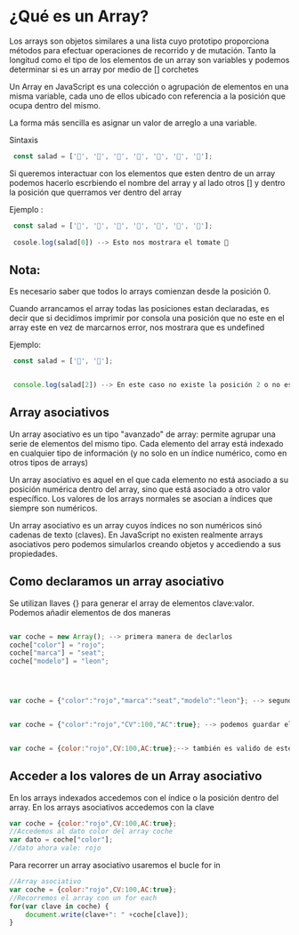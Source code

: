 # ¿Qué es un Array?
 Los arrays son objetos similares a una lista cuyo prototipo proporciona métodos para efectuar operaciones de recorrido y de mutación. Tanto la longitud como el tipo de los elementos de un array son variables y podemos determinar si es un array por medio de [] corchetes

 Un Array en JavaScript es una colección o agrupación de elementos en una misma variable, cada uno de ellos ubicado con referencia a la posición que ocupa dentro del mismo.

La forma más sencilla es asignar un valor de arreglo a una variable.

Sintaxis
```js
 const salad = ['🍅', '🍄', '🥦', '🥒', '🌽', '🥕', '🥑']; 

```
Si queremos interactuar con los elementos que esten dentro de un array podemos hacerlo escrbiendo el nombre del array y al lado otros [] y dentro la posición que querramos ver dentro del array 

Ejemplo : 

```js
 const salad = ['🍅', '🍄', '🥦', '🥒', '🌽', '🥕', '🥑'];
 
 cosole.log(salad[0]) --> Esto nos mostrara el tomate 🍅


```

## Nota:
Es necesario saber que todos lo arrays comienzan desde la posición 0.

Cuando arrancamos el array todas las posiciones estan declaradas, es decir que si decidimos imprimir por consola una posición que no este en el array este en vez de marcarnos error, nos mostrara que es undefined

Ejemplo:

```js
 const salad = ['🍅', '🍄']; 


 console.log(salad[2]) --> En este caso no existe la posición 2 o no esta definida, pero no nos va a marcar error a cambio de esto nos marcara Undefined, esto por que cuando tenemos un array todas las posiciones estan declaradas dentro de ese array, solo que no estan declaradas.

```

## Array asociativos

Un array asociativo es un tipo "avanzado" de array: permite agrupar una serie de elementos del mismo tipo. Cada elemento del array está indexado en cualquier tipo de información (y no solo en un índice numérico, como en otros tipos de arrays)

Un array asociativo es aquel en el que cada elemento no está asociado a su posición numérica dentro del array, sino que está asociado a otro valor específico. Los valores de los arrays normales se asocian a índices que siempre son numéricos.

Un array asociativo es un array cuyos índices no son numéricos sinó cadenas de texto (claves). En JavaScript no existen realmente arrays asociativos pero podemos simularlos creando objetos y accediendo a sus propiedades.

## Como declaramos un array asociativo
Se utilizan llaves {} para generar el array de elementos clave:valor. Podemos añadir elementos de dos maneras

```js

var coche = new Array(); --> primera manera de declarlos
coche["color"] = "rojo";
coche["marca"] = "seat";
coche["modelo"] = "leon";




var coche = {"color":"rojo","marca":"seat","modelo":"leon"}; --> segunda manera


var coche = {"color":"rojo","CV":100,"AC":true}; --> podemos guardar elementos de distintos tipos igual que en los indexados


var coche = {color:"rojo",CV:100,AC:true};--> también es valido de este modo
```


## Acceder a los valores de un Array asociativo
En los arrays indexados accedemos con el índice o la posición dentro del array. En los arrays asociativos accedemos con la clave


```js
var coche = {color:"rojo",CV:100,AC:true};
//Accedemos al dato color del array coche
var dato = coche["color"];
//dato ahora vale: rojo
```

Para recorrer un array asociativo usaremos el bucle for in

```js
//Array asociativo
var coche = {color:"rojo",CV:100,AC:true};
//Recorremos el array con un for each
for(var clave in coche) {
    document.write(clave+": " +coche[clave]);
}
```